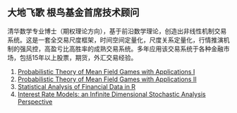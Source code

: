 大地飞歌 根鸟基金首席技术顾问
------------------------------------------------------
清华数学专业博士（期权理论方向），基于前沿数学理论，创造出非线性机制交易系统。这是一套全交易尺度框架，时间空间定量化，尺度关系定量化，行情推演机制的强风控，高盈亏比高胜率的成熟交易系统。多年应用该交易系统于各种金融市场，包括15年以上股票，期货，外汇交易经验。

1. [Probabilistic Theory of Mean Field Games with Applications I](./probabilistic-theory-of-mean-field-games-with-applications-i-mean-field-fbsdes-control-and-games_compress.pdf)
2. [Probabilistic Theory of Mean Field Games with Applications II](./probabilistic-theory-of-mean-field-games-with-applications-ii_compress.pdf)
3. [Statistical Analysis of Financial Data in R](./statistical-analysis-of-financial-data-in-r_compress.pdf)
4. [Interest Rate Models: an Infinite Dimensional Stochastic Analysis Perspective](./interest-rate-models-an-infinite-dimensional-stochastic-analysis-perspective_compress.pdf)